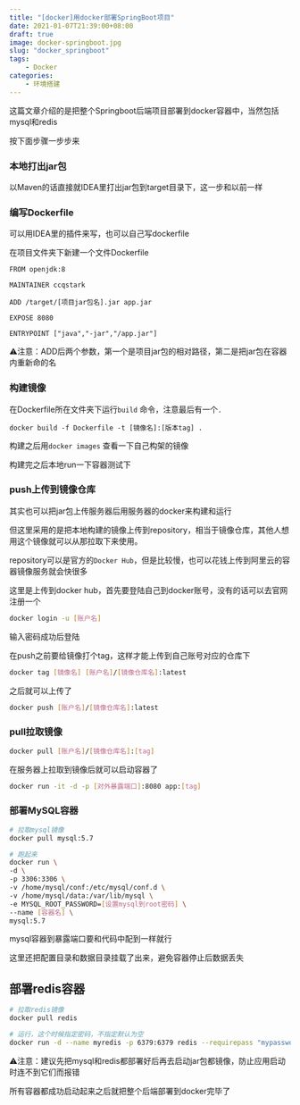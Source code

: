 ```yaml
---
title: "[docker]用docker部署SpringBoot项目"
date: 2021-01-07T21:39:00+08:00
draft: true
image: docker-springboot.jpg
slug: "docker_springboot"
tags:
    - Docker
categories:
    - 环境搭建
---
```


这篇文章介绍的是把整个Springboot后端项目部署到docker容器中，当然包括mysql和redis

按下面步骤一步步来

### 本地打出jar包

以Maven的话直接就IDEA里打出jar包到target目录下，这一步和以前一样

### 编写Dockerfile

可以用IDEA里的插件来写，也可以自己写dockerfile

在项目文件夹下新建一个文件Dockerfile

```docker
FROM openjdk:8

MAINTAINER ccqstark

ADD /target/[项目jar包名].jar app.jar

EXPOSE 8080

ENTRYPOINT ["java","-jar","/app.jar"]
```

⚠️注意：ADD后两个参数，第一个是项目jar包的相对路径，第二是把jar包在容器内重新命的名

### 构建镜像

在Dockerfile所在文件夹下运行`build` 命令，注意最后有一个`.`

```docker
docker build -f Dockerfile -t [镜像名]:[版本tag] .
```

构建之后用`docker images` 查看一下自己构架的镜像

构建完之后本地run一下容器测试下

### push上传到镜像仓库

其实也可以把jar包上传服务器后用服务器的docker来构建和运行

但这里采用的是把本地构建的镜像上传到repository，相当于镜像仓库，其他人想用这个镜像就可以从那拉取下来使用。

repository可以是官方的`Docker Hub`，但是比较慢，也可以花钱上传到阿里云的容器镜像服务就会快很多

这里是上传到docker hub，首先要登陆自己到docker账号，没有的话可以去官网注册一个

```bash
docker login -u [账户名]
```

输入密码成功后登陆

在push之前要给镜像打个tag，这样才能上传到自己账号对应的仓库下

```bash
docker tag [镜像名] [账户名]/[镜像仓库名]:latest
```

之后就可以上传了

```bash
docker push [账户名]/[镜像仓库名]:latest
```

### pull拉取镜像

```bash
docker pull [账户名]/[镜像仓库名]:[tag]
```

在服务器上拉取到镜像后就可以启动容器了

```bash
docker run -it -d -p [对外暴露端口]:8080 app:[tag]
```

### 部署MySQL容器

```bash
# 拉取mysql镜像
docker pull mysql:5.7

# 跑起来
docker run \
-d \
-p 3306:3306 \
-v /home/mysql/conf:/etc/mysql/conf.d \
-v /home/mysql/data:/var/lib/mysql \
-e MYSQL_ROOT_PASSWORD=[设置mysql到root密码] \ 
--name [容器名] \
mysql:5.7
```

mysql容器到暴露端口要和代码中配到一样就行

这里还把配置目录和数据目录挂载了出来，避免容器停止后数据丢失

## 部署redis容器

```bash
# 拉取redis镜像
docker pull redis

# 运行，这个时候指定密码，不指定默认为空
docker run -d --name myredis -p 6379:6379 redis --requirepass "mypassword"
```

⚠️注意：建议先把mysql和redis都部署好后再去启动jar包都镜像，防止应用启动时连不到它们而报错

所有容器都成功启动起来之后就把整个后端部署到docker完毕了